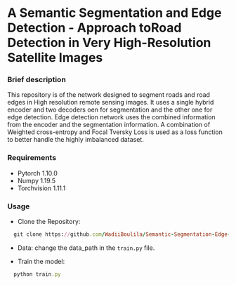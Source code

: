 # A Semantic Segmentation and Edge Detection - Approach toRoad Detection in Very High-Resolution Satellite Images

### Brief description
This repository is of the network designed to segment roads and road edges in High resolution remote sensing images. It uses a single hybrid encoder and two decoders oen for segmentation and the other one for edge detection. Edge detection network uses the combined information from the encoder and the segmentation information. A combination of Weighted cross-entropy and Focal Tversky Loss is used as a loss function to better handle the highly imbalanced dataset.

### Requirements
* Pytorch 1.10.0
* Numpy 1.19.5
* Torchvision 1.11.1

### Usage
* Clone the Repository:
```ruby
  git clone https://github.com/WadiiBoulila/Semantic-Segmentation-Edge-Detection.git
```
* Data:
change the data_path in the `train.py` file.

* Train the model:
```ruby
  python train.py
```
